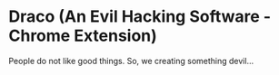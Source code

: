 # Draco (An Evil Hacking Software - Chrome Extension)
People do not like good things. So, we creating something devil...
